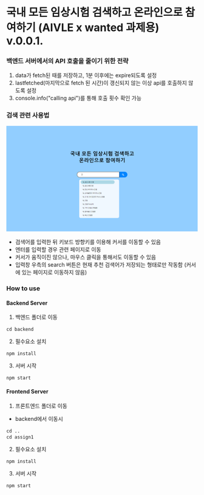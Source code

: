 # 국내 모든 임상시험 검색하고 온라인으로 참여하기 (AIVLE x wanted 과제용) v.0.0.1.

### 백엔드 서버에서의 API 호출을 줄이기 위한 전략

1. data가 fetch된 때를 저장하고, 1분 이후에는 expire되도록 설정
2. lastfetched(마지막으로 fetch 된 시간)이 갱신되지 않는 이상 api를 호출하지 않도록 설정
3. console.info("calling api")를 통해 호출 횟수 확인 가능

### 검색 관련 사용법

<img src="/sample.png">

- 검색어를 입력한 뒤 키보드 방향키를 이용해 커서를 이동할 수 있음
- 엔터를 입력할 경우 관련 페이지로 이동
- 커서가 움직이진 않으나, 마우스 클릭을 통해서도 이동할 수 있음
- 입력창 우측의 search 버튼은 현재 추천 검색어가 저장되는 형태로만 작동함 (커서에 있는 페이지로 이동하지 않음)

### How to use

#### Backend Server

1. 백엔드 폴더로 이동

```
cd backend
```

2. 필수요소 설치

```
npm install
```

3. 서버 시작
```
npm start
```

#### Frontend Server

1. 프론트엔드 폴더로 이동

- backend에서 이동시
```
cd ..
cd assign1
```

2. 필수요소 설치

```
npm install
```

3. 서버 시작
```
npm start
```
